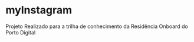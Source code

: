 # myInstagram
Projeto Realizado para a trilha de conhecimento da Residência Onboard do Porto Digital

